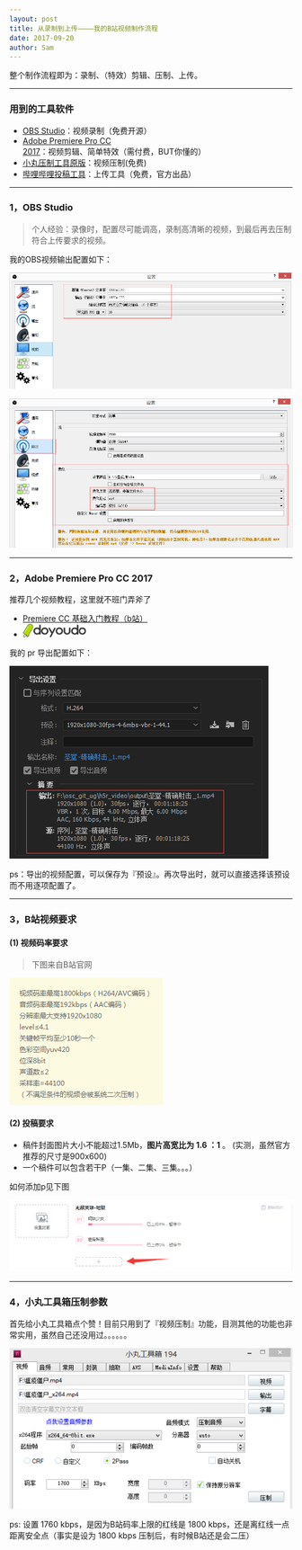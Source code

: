 ```yaml
---
layout: post
title: 从录制到上传————我的B站视频制作流程
date: 2017-09-20
author: Sam
---
```


整个制作流程即为：录制、（特效）剪辑、压制、上传。

----
### 用到的工具软件
* [OBS Studio](https://obsproject.com/download)：视频录制（免费开源）
* [Adobe Premiere Pro CC 2017](http://www.adobe.com/cn/products/premiere/free-trial-download.html)：视频剪辑、简单特效（需付费，BUT你懂的）
* [小丸压制工具原版](http://maruko.appinn.me/#)：视频压制(免费)
* [哔哩哔哩投稿工具](https://member.bilibili.com/video/resubmit.html)：上传工具（免费，官方出品） 

----
### 1，OBS Studio

>个人经验：录像时，配置尽可能调高，录制高清晰的视频，到最后再去压制符合上传要求的视频。

我的OBS视频输出配置如下：

![](/images/sam/bili/obs-video-cfg.png)

![](/images/sam/bili/obs-output-video.png)

----
### 2，Adobe Premiere Pro CC 2017

推荐几个视频教程，这里就不班门弄斧了
* [Premiere CC 基础入门教程（b站）](https://www.bilibili.com/video/av8703816/)
*  [![](/images/sam/bili/doyoudo_logo.png)](http://doyoudo.com/)

我的 pr 导出配置如下：

![](/images/sam/bili/pr-output-cfg.png)

ps：导出的视频配置，可以保存为『预设』。再次导出时，就可以直接选择该预设而不用逐项配置了。


----
### 3，B站视频要求

#### (1) 视频码率要求

>下图来自B站官网

![](/images/sam/bili/b-video-requirement.png)

#### (2) 投稿要求
* 稿件封面图片大小不能超过1.5Mb，**图片高宽比为 1.6 ：1** 。 (实测，虽然官方推荐的尺寸是900x600)
* 一个稿件可以包含若干P（一集、二集、三集。。。）  

如何添加p见下图

![](/images/sam/bili/add-p.png)

----
### 4，小丸工具箱压制参数

首先给小丸工具箱点个赞！目前只用到了『视频压制』功能，目测其他的功能也非常实用，虽然自己还没用过。。。。。。

![](/images/sam/bili/xiaow-v-config.png)

ps: 设置 1760 kbps，是因为B站码率上限的红线是 1800 kbps，还是离红线一点距离安全点（事实是设为 1800 kbps 压制后，有时候B站还是会二压）


